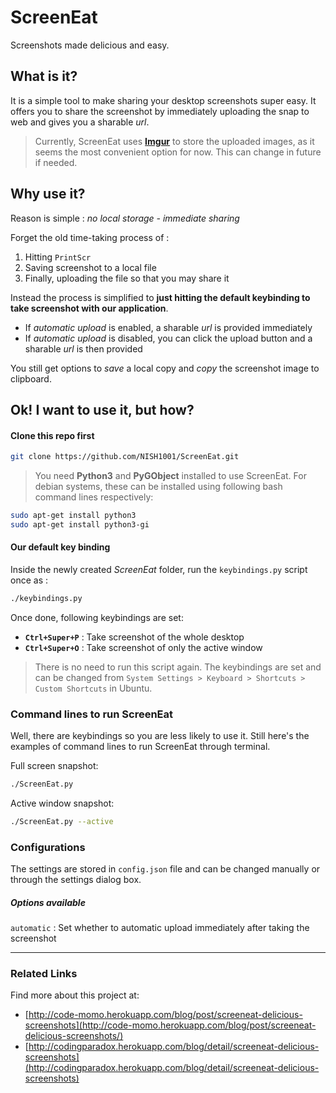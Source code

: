 # ScreenEat

Screenshots made delicious and easy.

## What is it?

It is a simple tool to make sharing your desktop screenshots super easy.
It offers you to share the screenshot by immediately uploading the snap to web and gives you a sharable *url*.

> Currently, ScreenEat uses [**Imgur**](http://imgur.com/) to store the uploaded images, as it seems the most convenient option for now. This can change in future if needed.

## Why use it?

Reason is simple : *no local storage - immediate sharing*

Forget the old time-taking process of :

1. Hitting `PrintScr`
2. Saving screenshot to a local file
3. Finally, uploading the file so that you may share it

Instead the process is simplified to **just hitting the default keybinding to take screenshot with our application**.

- If *automatic upload* is enabled, a sharable *url* is provided immediately
- If *automatic upload* is disabled, you can click the upload button and a sharable *url* is then provided

You still get options to *save* a local copy and *copy* the screenshot image to clipboard.

## Ok! I want to use it, but how?

#### Clone this repo first

```bash
git clone https://github.com/NISH1001/ScreenEat.git
```

> You need **Python3** and **PyGObject** installed to use ScreenEat. For debian systems, these can be installed using following bash command lines respectively:

```bash
sudo apt-get install python3
sudo apt-get install python3-gi
```

#### Our default key binding

Inside the newly created *ScreenEat* folder, run the `keybindings.py` script once as :

```bash
./keybindings.py
```
Once done, following keybindings are set:

- **`Ctrl+Super+P`** : Take screenshot of the whole desktop
- **`Ctrl+Super+O`** : Take screenshot of only the active window

> There is no need to run this script again. The keybindings are set and can be changed from `System Settings > Keyboard > Shortcuts > Custom Shortcuts` in Ubuntu.

### Command lines to run ScreenEat

Well, there are keybindings so you are less likely to use it. Still here's the examples of command lines to run ScreenEat through terminal.

Full screen snapshot:

```bash
./ScreenEat.py
```

Active window snapshot:

```bash
./ScreenEat.py --active
```

### Configurations

The settings are stored in `config.json` file and can be changed manually or through the settings dialog box.

##### Options available

`automatic` : Set whether to automatic upload immediately after taking the screenshot

----

### Related Links

Find more about this project at:

- [http://code-momo.herokuapp.com/blog/post/screeneat-delicious-screenshots](http://code-momo.herokuapp.com/blog/post/screeneat-delicious-screenshots/)
- [http://codingparadox.herokuapp.com/blog/detail/screeneat-delicious-screenshots](http://codingparadox.herokuapp.com/blog/detail/screeneat-delicious-screenshots)

